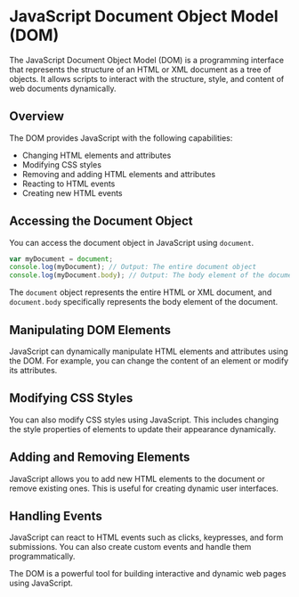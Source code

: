 
# JavaScript Document Object Model (DOM)

The JavaScript Document Object Model (DOM) is a programming interface that represents the structure of an HTML or XML document as a tree of objects. It allows scripts to interact with the structure, style, and content of web documents dynamically.

## Overview
The DOM provides JavaScript with the following capabilities:
- Changing HTML elements and attributes
- Modifying CSS styles
- Removing and adding HTML elements and attributes
- Reacting to HTML events
- Creating new HTML events

## Accessing the Document Object
You can access the document object in JavaScript using `document`.

```javascript
var myDocument = document;
console.log(myDocument); // Output: The entire document object
console.log(myDocument.body); // Output: The body element of the document
```

The `document` object represents the entire HTML or XML document, and `document.body` specifically represents the body element of the document.

## Manipulating DOM Elements
JavaScript can dynamically manipulate HTML elements and attributes using the DOM. For example, you can change the content of an element or modify its attributes.

## Modifying CSS Styles
You can also modify CSS styles using JavaScript. This includes changing the style properties of elements to update their appearance dynamically.

## Adding and Removing Elements
JavaScript allows you to add new HTML elements to the document or remove existing ones. This is useful for creating dynamic user interfaces.

## Handling Events
JavaScript can react to HTML events such as clicks, keypresses, and form submissions. You can also create custom events and handle them programmatically.

The DOM is a powerful tool for building interactive and dynamic web pages using JavaScript.
